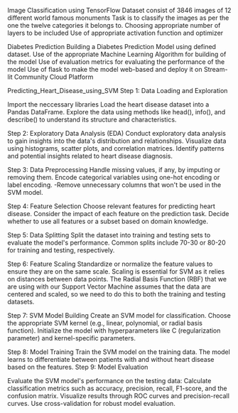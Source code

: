 Image Classification using TensorFlow
Dataset consist of 3846 images of 12 different world famous
monuments
Task is to classify the images as per the one the twelve
categories it belongs to.
Choosing appropriate number of layers to be included
Use of appropriate activation function and optimizer

Diabetes Prediction
Building a Diabetes Prediction Model using defined dataset.
Use of the appropriate Machine Learning Algorithm for building of
the model
Use of evaluation metrics for evaluating the performance of the
model
Use of flask to make the model web-based and deploy it on
Stream-lit Community Cloud Platform

Predicting_Heart_Disease_using_SVM
Step 1: Data Loading and Exploration

Import the neccessary libraries
Load the heart disease dataset into a Pandas DataFrame.
Explore the data using methods like head(), info(), and describe() to understand its structure and characteristics.

Step 2: Exploratory Data Analysis (EDA)
Conduct exploratory data analysis to gain insights into the data's distribution and relationships.
Visualize data using histograms, scatter plots, and correlation matrices.
Identify patterns and potential insights related to heart disease diagnosis.

Step 3: Data Preprocessing
Handle missing values, if any, by imputing or removing them.
Encode categorical variables using one-hot encoding or label encoding. -Remove unnecessary columns that won't be used in the SVM model.

Step 4: Feature Selection
Choose relevant features for predicting heart disease.
Consider the impact of each feature on the prediction task.
Decide whether to use all features or a subset based on domain knowledge.

Step 5: Data Splitting
Split the dataset into training and testing sets to evaluate the model's performance.
Common splits include 70-30 or 80-20 for training and testing, respectively.

Step 6: Feature Scaling
Standardize or normalize the feature values to ensure they are on the same scale.
Scaling is essential for SVM as it relies on distances between data points.
The Radial Basis Function (RBF) that we are using with our Support Vector Machine assumes that the data are centered and scaled, so we need to do this to both the training and testing datasets.

Step 7: SVM Model Building
Create an SVM model for classification.
Choose the appropriate SVM kernel (e.g., linear, polynomial, or radial basis function).
Initialize the model with hyperparameters like C (regularization parameter) and kernel-specific parameters.

Step 8: Model Training
Train the SVM model on the training data.
The model learns to differentiate between patients with and without heart disease based on the features.
Step 9: Model Evaluation

Evaluate the SVM model's performance on the testing data:
Calculate classification metrics such as accuracy, precision, recall, F1-score, and the confusion matrix.
Visualize results through ROC curves and precision-recall curves.
Use cross-validation for robust model evaluation.

